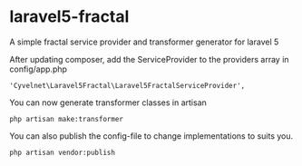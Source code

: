 # laravel5-fractal
A simple fractal service provider and transformer generator for laravel 5

After updating composer, add the ServiceProvider to the providers array in config/app.php

   
    'Cyvelnet\Laravel5Fractal\Laravel5FractalServiceProvider',
    
You can now generate transformer classes in artisan

 
    php artisan make:transformer
    

You can also publish the config-file to change implementations to suits you.

   
    php artisan vendor:publish
    
